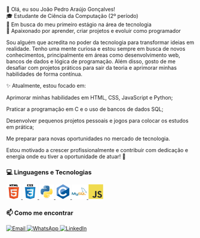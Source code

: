 👋 Olá, eu sou João Pedro Araújo Gonçalves! <br>
🎓 Estudante de Ciência da Computação (2º período) <br> 🎯 Em busca do meu primeiro estágio na área de tecnologia <br> 🚀 Apaixonado por aprender, criar projetos e evoluir como programador <br>

Sou alguém que acredita no poder da tecnologia para transformar ideias em realidade. Tenho uma mente curiosa e estou sempre em busca de novos conhecimentos, principalmente em áreas como desenvolvimento web, bancos de dados e lógica de programação.
Além disso, gosto de me desafiar com projetos práticos para sair da teoria e aprimorar minhas habilidades de forma contínua.

✨ Atualmente, estou focado em:

Aprimorar minhas habilidades em HTML, CSS, JavaScript e Python;

Praticar a programação em C e o uso de bancos de dados SQL;

Desenvolver pequenos projetos pessoais e jogos para colocar os estudos em prática;

Me preparar para novas oportunidades no mercado de tecnologia.

Estou motivado a crescer profissionalmente e contribuir com dedicação e energia onde eu tiver a oportunidade de atuar! 🚀

<h3 align="left">💻 Linguagens e Tecnologias</h3> <p align="left"> <a href="https://www.w3.org/html/" target="_blank" rel="noreferrer"> <img src="https://raw.githubusercontent.com/devicons/devicon/master/icons/html5/html5-original-wordmark.svg" alt="html5" width="40" height="40"/> </a> <a href="https://www.w3schools.com/css/" target="_blank" rel="noreferrer"> <img src="https://raw.githubusercontent.com/devicons/devicon/master/icons/css3/css3-original-wordmark.svg" alt="css3" width="40" height="40"/> </a> <a href="https://www.python.org" target="_blank" rel="noreferrer"> <img src="https://raw.githubusercontent.com/devicons/devicon/master/icons/python/python-original.svg" alt="python" width="40" height="40"/> </a> <a href="https://devdocs.io/c/" target="_blank" rel="noreferrer"> <img src="https://raw.githubusercontent.com/devicons/devicon/master/icons/c/c-original.svg" alt="c" width="40" height="40"/> </a> <a href="https://www.mysql.com/" target="_blank" rel="noreferrer"> <img src="https://raw.githubusercontent.com/devicons/devicon/master/icons/mysql/mysql-original-wordmark.svg" alt="mysql" width="40" height="40"/> </a> <a href="https://developer.mozilla.org/en-US/docs/Web/JavaScript" target="_blank" rel="noreferrer"> <img src="https://raw.githubusercontent.com/devicons/devicon/master/icons/javascript/javascript-original.svg" alt="javascript" width="40" height="40"/> </a> </p>
<h3 align="left">📫 Como me encontrar</h3> <p align="left"> <a href="mailto:joaopedroaraujo200300@gmail.com" target="_blank" rel="noreferrer"> <img src="https://img.shields.io/badge/-Email-D14836?style=for-the-badge&logo=gmail&logoColor=white" alt="Email"/> </a> <a href="https://wa.me/5573999407610" target="_blank" rel="noreferrer"> <img src="https://img.shields.io/badge/-WhatsApp-25D366?style=for-the-badge&logo=whatsapp&logoColor=white" alt="WhatsApp"/> </a> <a href="https://www.linkedin.com/in/joão-pedro-araújo-gonçalves-94214933b/" target="_blank" rel="noreferrer"> <img src="https://img.shields.io/badge/-LinkedIn-0A66C2?style=for-the-badge&logo=linkedin&logoColor=white" alt="LinkedIn"/> </a> </p>

